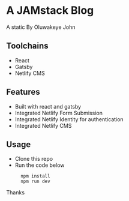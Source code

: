 # A JAMstack Blog

A static 
By Oluwakeye John

## Toolchains
- React
- Gatsby
- Netlify CMS

## Features
- Built with react and gatsby
- Integrated Netlify Form Submission
- Integrated Netlify Identity for authentication 
- Integrated Netlify CMS 

## Usage
- Clone this repo
- Run the code below
    ```shell script
      npm install
      npm run dev
    ```


Thanks